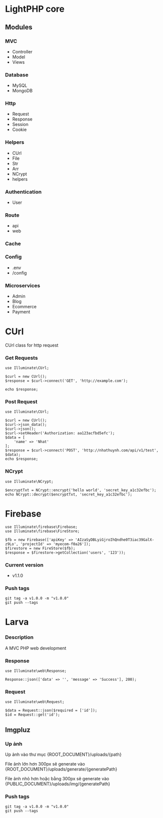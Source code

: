 # LightPHP core
## Modules
### MVC
- Controller
- Model
- Views
### Database
- MySQL
- MongoDB
### Http
- Request
- Response
- Session
- Cookie
### Helpers
- CUrl
- File
- Str
- Arr
- NCrypt
- helpers
### Authentication
- User
### Route
- api
- web
### Cache

### Config
- .env
- /config
### Microservices
- Admin
- Blog
- Ecommerce
- Payment

# CUrl
CUrl class for http request

### Get Requests
```
use Illuminate\CUrl;

$curl = new CUrl();
$response = $curl->connect('GET', 'http://example.com');

echo $response;
```

### Post Request
```
use Illuminate\CUrl;

$curl = new CUrl();
$curl->json_data();
$curl->json();
$curl->setHeader('Authorization: aa123acfbd5efc');
$data = [
    'name' => 'Nhat'
];
$response = $curl->connect('POST', 'http://nhathuynh.com/api/v1/test', $data);
echo $response;
```

### NCrypt
```
use Illuminate\NCrypt;

$encryptTxt = NCrypt::encrypt('hello world', 'secret_key_a1c32efbc');
echo NCrypt::decrypt($encryptTxt, 'secret_key_a1c32efbc');
```

# Firebase
```
use Illuminate\firebase\Firebase;
use Illuminate\firebase\FireStore;

$fb = new Firebase(['apiKey' => 'AIzaSyDBLyiGjroIhQndhe0T3iac39GalX-z9Lo', 'projectId' => 'myecom-f0a26']);
$firestore = new FireStore($fb);
$response = $firestore->getCollection('users', '123'));
```

### Current version
- v1.1.0
### Push tags
```
git tag -a v1.0.0 -m "v1.0.0"
git push --tags
```

# Larva
### Description
A MVC PHP web development

### Response
```
use Illuminate\web\Response;

Response::json(['data' => '', 'message' => 'Success'], 200);
```

### Request
```
use Illuminate\web\Request;

$data = Request::json($required = ['id']);
$id = Request::get('id');
```

## Imgpluz
### Up ảnh
Up ảnh vào thư mục {ROOT_DOCUMENT}/uploads/{path}

File ảnh lớn hơn 300px sẽ generate vào {ROOT_DOCUMENT}/uploads/generate/{generatePath}

File ảnh nhỏ hơn hoặc bằng 300px sẽ generate vào {PUBLIC_DOCUMENT}/uploads/img/{generatePath}

### Push tags
```
git tag -a v1.0.0 -m "v1.0.0"
git push --tags
```

